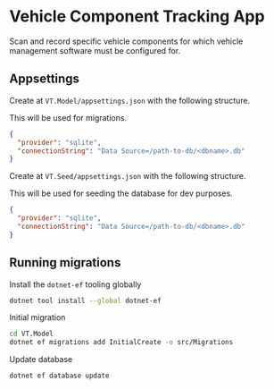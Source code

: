 # Vehicle Component Tracking App

Scan and record specific vehicle components for which vehicle management software must be configured for.

## Appsettings

Create at `VT.Model/appsettings.json` with the following structure.

This will be used for migrations.

```json
{
  "provider": "sqlite",
  "connectionString": "Data Source=/path-to-db/<dbname>.db"
}
```

Create at `VT.Seed/appsettings.json` with the following structure.

This will be used for seeding the database for dev purposes.

```json
{
  "provider": "sqlite",
  "connectionString": "Data Source=/path-to-db/<dbname>.db"
}
```

## Running migrations

Install the `dotnet-ef` tooling globally

```bash
dotnet tool install --global dotnet-ef
```

Initial migration 

```bash
cd VT.Model
dotnet ef migrations add InitialCreate -o src/Migrations      
```

Update database

```bash
dotnet ef database update
```